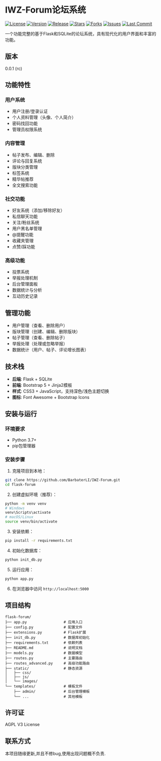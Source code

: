 # IWZ-Forum论坛系统

[![License](https://img.shields.io/github/license/BarbaterLI/IWZ-Forum)](LICENSE)
[![Version](https://img.shields.io/github/v/tag/BarbaterLI/IWZ-Forum?sort=semver)](https://github.com/BarbaterLI/IWZ-Forum/releases)
[![Release](https://img.shields.io/github/downloads/BarbaterLI/IWZ-Forum/total)](https://github.com/BarbaterLI/IWZ-Forum/releases)
[![Stars](https://img.shields.io/github/stars/BarbaterLI/IWZ-Forum?style=social)](https://github.com/BarbaterLI/IWZ-Forum)
[![Forks](https://img.shields.io/github/forks/BarbaterLI/IWZ-Forum?style=social)](https://github.com/BarbaterLI/IWZ-Forum)
[![Issues](https://img.shields.io/github/issues/BarbaterLI/IWZ-Forum)](https://github.com/BarbaterLI/IWZ-Forum/issues)
[![Last Commit](https://img.shields.io/github/last-commit/BarbaterLI/IWZ-Forum)](https://github.com/BarbaterLI/IWZ-Forum/commits/main)

一个功能完整的基于Flask和SQLite的论坛系统，具有现代化的用户界面和丰富的功能。

## 版本
0.0.1 (rc)

## 功能特性

### 用户系统
- 用户注册/登录认证
- 个人资料管理（头像、个人简介）
- 密码找回功能
- 管理员权限系统

### 内容管理
- 帖子发布、编辑、删除
- 评论与回复系统
- 版块分类管理
- 标签系统
- 精华帖推荐
- 全文搜索功能

### 社交功能
- 好友系统（添加/移除好友）
- 私信聊天功能
- 关注/粉丝系统
- 用户黑名单管理
- @提醒功能
- 收藏夹管理
- 点赞/踩功能

### 高级功能
- 投票系统
- 举报处理机制
- 后台管理面板
- 数据统计与分析
- 互动历史记录

## 管理功能
- 用户管理（查看、删除用户）
- 版块管理（创建、编辑、删除版块）
- 帖子管理（查看、删除帖子）
- 举报处理（处理或忽略举报）
- 数据统计（用户、帖子、评论增长图表）

## 技术栈

- **后端**: Flask + SQLite
- **前端**: Bootstrap 5 + Jinja2模板
- **样式**: CSS3 + JavaScript，支持深色/浅色主题切换
- **图标**: Font Awesome + Bootstrap Icons

## 安装与运行

### 环境要求
- Python 3.7+
- pip包管理器

### 安装步骤

1. 克隆项目到本地：
```bash
git clone https://github.com/BarbaterLI/IWZ-Forum.git
cd flask-forum
```

2. 创建虚拟环境（推荐）：
```bash
python -m venv venv
# Windows
venv\Scripts\activate
# macOS/Linux
source venv/bin/activate
```

3. 安装依赖：
```bash
pip install -r requirements.txt
```

4. 初始化数据库：
```bash
python init_db.py
```

5. 运行应用：
```bash
python app.py
```

6. 在浏览器中访问 `http://localhost:5000`

## 项目结构

```
flask-forum/
├── app.py                 # 应用入口
├── config.py              # 配置文件
├── extensions.py          # Flask扩展
├── init_db.py             # 数据库初始化
├── requirements.txt       # 依赖列表
├── README.md              # 说明文档
├── models.py              # 数据模型
├── routes.py              # 主要路由
├── routes_advanced.py     # 高级功能路由
├── static/                # 静态资源
│   ├── css/
│   ├── js/
│   └── images/
└── templates/             # 模板文件
    ├── admin/             # 后台管理模板
    └── ...                # 其他模板
```


## 许可证

AGPL V3 License

## 联系方式

本项目随缘更新,并且不修bug,使用出现问题概不负责.


